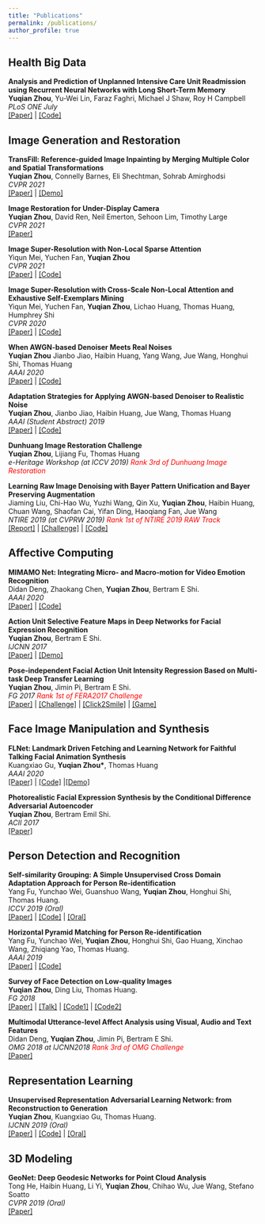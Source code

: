 ```yaml
---
title: "Publications"
permalink: /publications/
author_profile: true
---
```


## Health Big Data

<b>Analysis and Prediction of Unplanned Intensive Care Unit Readmission using Recurrent Neural Networks with Long Short-Term Memory</b> 
<br><b>Yuqian Zhou</b>, Yu-Wei Lin, Faraz Faghri, Michael J Shaw, Roy H Campbell 
<br> <i>PLoS ONE July</i>
<br>[[Paper]](https://www.biorxiv.org/content/10.1101/385518v1) | [[Code]](https://github.com/yzhouas/MIMIC-III_ICU_Readmission_Analysis)

## Image Generation and Restoration
<b>TransFill: Reference-guided Image Inpainting by Merging Multiple Color and Spatial Transformations</b> <br>
<b>Yuqian Zhou</b>, Connelly Barnes, Eli Shechtman, Sohrab Amirghodsi
<br> <i>CVPR 2021</i>
<br>[[Paper]]() | [[Demo]]()

<b>Image Restoration for Under-Display Camera</b> <br>
<b>Yuqian Zhou</b>, David Ren, Neil Emerton, Sehoon Lim, Timothy Large
<br> <i>CVPR 2021</i>
<br>[[Paper]](https://arxiv.org/pdf/2003.04857.pdf)

<b>Image Super-Resolution with Non-Local Sparse Attention</b> <br>
Yiqun Mei, Yuchen Fan, <b>Yuqian Zhou</b>
<br> <i>CVPR 2021</i>
<br>[[Paper]]() | [[Code]]()

<b>Image Super-Resolution with Cross-Scale Non-Local Attention and Exhaustive Self-Exemplars Mining</b> <br>
Yiqun Mei, Yuchen Fan, <b>Yuqian Zhou</b>, Lichao Huang, Thomas Huang, Humphrey Shi
<br> <i>CVPR 2020</i>
<br>[[Paper]]() | [[Code]]()

<b>When AWGN-based Denoiser Meets Real Noises</b> <br>
<b>Yuqian Zhou</b> Jianbo Jiao, Haibin Huang, Yang Wang, Jue Wang, Honghui Shi, Thomas Huang 
<br> <i>AAAI 2020</i>
<br>[[Paper]](https://arxiv.org/pdf/1904.03485.pdf) | [[Code]](https://github.com/yzhouas/PD-Denoising-pytorch)<br>

<b>Adaptation Strategies for Applying AWGN-based Denoiser to Realistic Noise</b> <br>
<b>Yuqian Zhou</b>, Jianbo Jiao, Haibin Huang, Jue Wang, Thomas Huang 
<br> <i>AAAI (Student Abstract) 2019</i>
<br>[[Paper]](https://www.aaai.org/Papers/AAAI/2019/SA-ZhouY.332.pdf) | [[Code]](https://github.com/yzhouas/PD-Denoising-pytorch)<br>

<b>Dunhuang Image Restoration Challenge</b> <br>
<b>Yuqian Zhou</b>, Lijiang Fu, Thomas Huang
<br> <i>e-Heritage Workshop (at ICCV 2019) <span style="color:red">Rank 3rd of Dunhuang Image Restoration</span> </i>

<b>Learning Raw Image Denoising with Bayer Pattern Unification and Bayer Preserving Augmentation</b> <br>
Jiaming Liu, Chi-Hao Wu, Yuzhi Wang, Qin Xu, <b>Yuqian Zhou</b>, Haibin Huang, Chuan Wang, Shaofan Cai, Yifan Ding, Haoqiang Fan, Jue Wang
<br> <i>NTIRE 2019 (at CVPRW 2019) <span style="color:red">Rank 1st of NTIRE 2019 RAW Track</span> </i>
<br>[[Report]](https://arxiv.org/abs/1904.12945) | [[Challenge]]() |  [[Code]](https://drive.google.com/open?id=1Xcs610rOpdQ3qc_bM5Dlb4s6lg83Q_N5)

## Affective Computing
<b>MIMAMO Net: Integrating Micro- and Macro-motion for Video Emotion Recognition</b> <br>
Didan Deng, Zhaokang Chen, <b>Yuqian Zhou</b>, Bertram E Shi. 
<br> <i>AAAI 2020</i>
<br>[[Paper]](https://arxiv.org/abs/1911.09784) | [[Code]](https://github.com/wtomin/MIMAMO-Net)

<b>Action Unit Selective Feature Maps in Deep Networks for Facial Expression Recognition</b> <br>
<b>Yuqian Zhou</b>, Bertram E Shi. 
<br> <i>IJCNN 2017</i>
<br>[[Paper]](https://ieeexplore.ieee.org/abstract/document/7966100) | [[Demo]](https://www.youtube.com/watch?v=sf9exK3aFWQ)

<b>Pose-independent Facial Action Unit Intensity Regression Based on Multi-task Deep Transfer Learning</b> <br>
<b>Yuqian Zhou</b>, Jimin Pi, Bertram E Shi. 
<br> <i>FG 2017 <span style="color:red">Rank 1st of FERA2017 Challenge</span></i>
<br>[[Paper]](https://ieeexplore.ieee.org/abstract/document/7961835) | [[Challenge]](http://sspnet.eu/fera2017/) | [[Click2Smile]](https://www.youtube.com/watch?v=pygM4xODYVU) | [[Game]](https://www.youtube.com/watch?v=if4hdFyR94I&feature=youtu.be)

## Face Image Manipulation and Synthesis
<b>FLNet: Landmark Driven Fetching and Learning Network for Faithful Talking Facial Animation Synthesis</b><br>
Kuangxiao Gu, <b>Yuqian Zhou*</b>, Thomas Huang
<br> <i>AAAI 2020</i>
<br>[[Paper]](https://arxiv.org/abs/1911.09224) | [[Code]](https://github.com/kgu3/FLNet_AAAI2020) |[[Demo]](https://www.youtube.com/watch?v=bpBOPnItQTo)

<b>Photorealistic Facial Expression Synthesis by the Conditional Difference Adversarial Autoencoder</b><br>
<b>Yuqian Zhou</b>, Bertram Emil Shi.
<br> <i>ACII 2017</i>
<br>[[Paper]](https://arxiv.org/abs/1708.09126)

## Person Detection and Recognition
<b>Self-similarity Grouping: A Simple Unsupervised Cross Domain Adaptation Approach for Person Re-identification</b> <br>
Yang Fu, Yunchao Wei, Guanshuo Wang, <b>Yuqian Zhou</b>, Honghui Shi, Thomas Huang. 
<br> <i>ICCV 2019 (Oral)</i>
<br>[[Paper]](https://arxiv.org/abs/1811.10144) | [[Code]](https://github.com/OasisYang/SSG) | [[Oral]](https://conftube.com/video/xzygVl7ZncQ?tocitem=132)

<b>Horizontal Pyramid Matching for Person Re-identification</b> <br>
Yang Fu, Yunchao Wei, <b>Yuqian Zhou</b>, Honghui Shi, Gao Huang, Xinchao Wang, Zhiqiang Yao, Thomas Huang. 
<br> <i>AAAI 2019</i>
<br>[[Paper]](https://arxiv.org/abs/1804.05275) | [[Code]](https://github.com/OasisYang/HPM)

<b>Survey of Face Detection on Low-quality Images</b> <br>
<b>Yuqian Zhou</b>, Ding Liu, Thomas Huang. 
<br> <i>FG 2018</i>
<br>[[Paper]](https://arxiv.org/abs/1804.07362) | [[Talk]](https://www.youtube.com/watch?v=B9L4tZlPvdk&feature=youtu.be) | [[Code1]](https://github.com/rbgirshick/py-faster-rcnn) | [[Code2]](https://github.com/sfzhang15/SFD)

<b>Multimodal Utterance-level Affect Analysis using Visual, Audio and Text Features</b> <br>
Didan Deng, <b>Yuqian Zhou</b>, Jimin Pi, Bertram E Shi. 
<br> <i>OMG 2018 at IJCNN2018 <span style="color:red">Rank 3rd of OMG Challenge</span></i>
<br>[[Paper]](https://arxiv.org/abs/1805.00625)

## Representation Learning

<b>Unsupervised Representation Adversarial Learning Network: from Reconstruction to Generation</b> <br>
<b>Yuqian Zhou</b>, Kuangxiao Gu, Thomas Huang. 
<br> <i>IJCNN 2019 (Oral)</i>
<br>[[Paper]](https://arxiv.org/abs/1804.07353) | [[Code]](https://github.com/yzhouas/RepGAN-tensorflow) | [[Oral]](https://www.youtube.com/watch?v=cCpkMFnNRNs&feature=youtu.be)

## 3D Modeling
<b>GeoNet: Deep Geodesic Networks for Point Cloud Analysis</b> <br>
Tong He,  Haibin Huang,  Li Yi,  <b>Yuqian Zhou</b>,  Chihao Wu,  Jue Wang,  Stefano Soatto 
<br> <i>CVPR 2019 (Oral)</i>
<br>[[Paper]](https://arxiv.org/abs/1901.00680)







